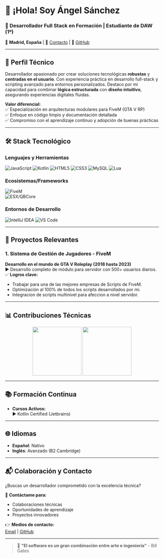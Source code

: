 # 👋 ¡Hola! Soy Ángel Sánchez 

### 🚀 **Desarrollador Full Stack en Formación** | **Estudiante de DAW (1º)**  
📍 **Madrid, España** | 📧 [Contacto](mailto:srangeldev@gmail.com) | 💼 [GitHub](https://github.com/SrAngelDev)  

---

## 📌 **Perfil Técnico**  
Desarrollador apasionado por crear soluciones tecnológicas **robustas** y **centradas en el usuario**. Con experiencia práctica en desarrollo full-stack y scripting avanzado para entornos personalizados. Destaco por mi capacidad para combinar **lógica estructurada** con **diseño intuitivo**, asegurando experiencias digitales fluidas.  

**Valor diferencial:**  
✅ Especialización en arquitecturas modulares para FiveM (GTA V RP)  
✅ Enfoque en código limpio y documentación detallada  
✅ Compromiso con el aprendizaje continuo y adopción de buenas prácticas  

---

## 🛠️ **Stack Tecnológico**  

### **Lenguajes y Herramientas**  
![JavaScript](https://img.shields.io/badge/JavaScript-Expert-F7DF1E?style=flat&logo=javascript&logoColor=black)
![Kotlin](https://img.shields.io/badge/Kotlin-Intermedio-7F52FF?style=flat&logo=kotlin&logoColor=white)
![HTML5](https://img.shields.io/badge/HTML5-Expert-E34F26?style=flat&logo=html5&logoColor=white)
![CSS3](https://img.shields.io/badge/CSS3-Expert-1572B6?style=flat&logo=css3&logoColor=white)
![MySQL](https://img.shields.io/badge/MySQL-Intermedio-4479A1?style=flat&logo=mysql&logoColor=white)
![Lua](https://img.shields.io/badge/Lua-Experto-2C2D72?style=flat&logo=lua&logoColor=white)

### **Ecosistemas/Frameworks**  
![FiveM](https://img.shields.io/badge/FiveM-Desarrollo_de_Scripts-8A2BE2?style=flat&logo=gta&logoColor=white)  
![ESX/QBCore](https://img.shields.io/badge/ESX/QBCore-Frameworks-0000CD?style=flat&logo=lua&logoColor=white)  

### **Entornos de Desarrollo**  
![IntelliJ IDEA](https://img.shields.io/badge/IntelliJ_IDEA-Full_Stack-000000?style=flat&logo=intellij-idea&logoColor=white)
![VS Code](https://img.shields.io/badge/VS_Code-Editor_Principal-007ACC?style=flat&logo=visual-studio-code&logoColor=white)

---

## 🌟 **Proyectos Relevantes**  

### 1. **Sistema de Gestión de Jugadores - FiveM**  
**Desarrollo en el mundo de GTA V Roleplay (2018 hasta 2023)**  
▶️ Desarrollo completo de módulo para servidor con 500+ usuarios diarios.  
✅ **Logros clave:**  
- Trabajar para una de las mejores empresas de Scripts de FiveM.  
- Optimización al 100% de todos los scripts desarrollados por mi.
- Integracion de scripts multinivel para afeccion a nivel servidor.  

---

## 📊 **Contribuciones Técnicas**  

<div align="center">
  <img height="160em" src="https://github-readme-stats.vercel.app/api?username=SrAngelDev&show_icons=true&theme=radical&hide_border=true&include_all_commits=true"/>
  <img height="160em" src="https://github-readme-stats.vercel.app/api/top-langs/?username=SrAngelDev&layout=compact&theme=radical&hide_border=true&exclude_repo=archive"/>
</div>

---

## 📚 **Formación Continua**  
- **Cursos Activos:**  
  ▶️ Kotlin Certified (Jetbrains) 

---

## 🌐 **Idiomas**  
- **Español**: Nativo   
- **Inglés**: Avanzado (B2 Cambridge)   

---

## 📬 **Colaboración y Contacto**  
¿Buscas un desarrollador comprometido con la excelencia técnica?  

📩 **Contáctame para:**  
- Colaboraciones técnicas  
- Oportunidades de aprendizaje  
- Proyectos innovadores  

👉 **Medios de contacto:**  
[Email](mailto:srangeldev@gmail.com) | [GitHub](https://github.com/SrAngelDev)  

---

> 🚀 **"El software es un gran combinación entre arte e ingeniería"** - Bill Gates  
